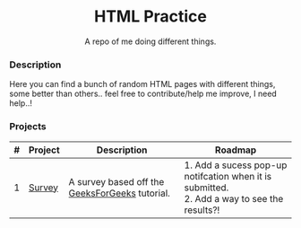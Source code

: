 <div align="center">
    <h1>HTML Practice</h1>
    <p>A repo of me doing different things.</p>
</div>

### Description
Here you can find a bunch of random HTML pages with different things, some better than others.. feel free to contribute/help me improve, I need help..!

### Projects
| #           | Project     | Description | Roadmap     |
| ----------- | ----------- | ----------- | ----------- |
| 1           | [Survey](https://github.com/johnsyslo/html/tree/main/survey) | A survey based off the [GeeksForGeeks](https://www.geeksforgeeks.org/build-a-survey-form-using-html-and-css/) tutorial. | 1. Add a sucess pop-up notifcation when it is submitted.<br> 2. Add a way to see the results?! |
